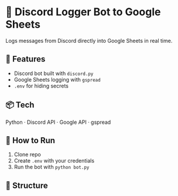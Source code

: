 # 📝 Discord Logger Bot to Google Sheets

Logs messages from Discord directly into Google Sheets in real time.

## 🚀 Features
- Discord bot built with `discord.py`
- Google Sheets logging with `gspread`
- `.env` for hiding secrets

## 📦 Tech
Python · Discord API · Google API · gspread

## 🔧 How to Run

1. Clone repo
2. Create `.env` with your credentials
3. Run the bot with `python bot.py`

## 📂 Structure

